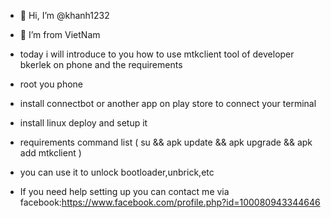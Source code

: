 - 👋 Hi, I’m @khanh1232
- 👀 I’m from VietNam
- today i will introduce to you how to use mtkclient tool of developer bkerlek on phone and the requirements

- root you phone
- install connectbot or another app on play store to connect your terminal
- install linux deploy and setup it
- requirements command list ( su && apk update && apk upgrade && apk add mtkclient )
- you can use it to unlock bootloader,unbrick,etc
- If you need help setting up you can contact me via facebook:https://www.facebook.com/profile.php?id=100080943344646
<!---
khanh1232/khanh1232 is a ✨ special ✨ repository because its `README.md` (this file) appears on your GitHub profile.
You can click the Preview link to take a look at your changes.
--->
